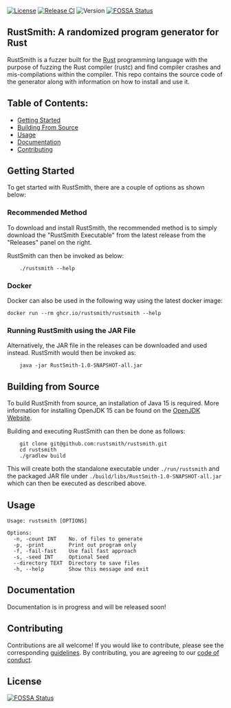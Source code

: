 [![License](https://img.shields.io/badge/License-BSD%203--Clause-blue.svg)](https://opensource.org/licenses/BSD-3-Clause)
[![Release CI](https://github.com/rustsmith/rustsmith/actions/workflows/release.yml/badge.svg)](https://github.com/rustsmith/rustsmith/actions/workflows/release.yml)
![Version](https://img.shields.io/github/v/release/rustsmith/rustsmith?label=version)
[![FOSSA Status](https://app.fossa.com/api/projects/git%2Bgithub.com%2Frustsmith%2Frustsmith.svg?type=shield)](https://app.fossa.com/projects/git%2Bgithub.com%2Frustsmith%2Frustsmith?ref=badge_shield)

## RustSmith: A randomized program generator for Rust

RustSmith is a fuzzer built for the [Rust](https://www.rust-lang.org) programming language with
the purpose of fuzzing the Rust compiler (rustc) and find compiler crashes and mis-compilations
within the compiler. This repo contains the source code of the generator along with information on
how to install and use it.

## Table of Contents:

- [Getting Started](#getting-started)
- [Building From Source](#building-from-source)
- [Usage](#usage)
- [Documentation](#documentation)
- [Contributing](#contributing)

## Getting Started

To get started with RustSmith, there are a couple of options as shown below:

### Recommended Method

To download and install RustSmith, the recommended method is to simply download the "RustSmith
Executable" from the latest release from the "Releases" panel on the right.

RustSmith can then be invoked as below:

```shell
    ./rustsmith --help
```

### Docker

Docker can also be used in the following way using the latest docker image:

```shell
docker run --rm ghcr.io/rustsmith/rustsmith --help
```

### Running RustSmith using the JAR File

Alternatively, the JAR file in the releases can be downloaded and used instead. RustSmith would then
be invoked as:

```shell
    java -jar RustSmith-1.0-SNAPSHOT-all.jar
```

## Building from Source

To build RustSmith from source, an installation of Java 15 is required. More information for
installing OpenJDK 15 can be found on the [OpenJDK Website](https://openjdk.java.net).

Building and executing RustSmith can then be done as follows:

```shell
    git clone git@github.com:rustsmith/rustsmith.git
    cd rustsmith
    ./gradlew build
```

This will create both the standalone executable under `./run/rustsmith` and the packaged JAR file
under `./build/libs/RustSmith-1.0-SNAPSHOT-all.jar` which can then be executed as described above.

## Usage

```shell
Usage: rustsmith [OPTIONS]

Options:
  -n, -count INT    No. of files to generate
  -p, -print        Print out program only
  -f, -fail-fast    Use fail fast approach
  -s, -seed INT     Optional Seed
  --directory TEXT  Directory to save files
  -h, --help        Show this message and exit
```

## Documentation

Documentation is in progress and will be released soon!

## Contributing

Contributions are all welcome! If you would like to contribute, please see the
corresponding [guidelines][contributing]. By contributing, you are agreeing to
our [code of conduct][code-of-conduct].

[contributing]: https://github.com/rustsmith/rustsmith/blob/master/CONTRIBUTING.md

[code-of-conduct]: https://github.com/rustsmith/rustsmith/blob/master/CODE_OF_CONDUCT.md


## License
[![FOSSA Status](https://app.fossa.com/api/projects/git%2Bgithub.com%2Frustsmith%2Frustsmith.svg?type=large)](https://app.fossa.com/projects/git%2Bgithub.com%2Frustsmith%2Frustsmith?ref=badge_large)